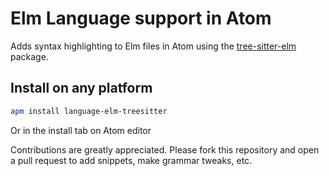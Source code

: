 # Elm Language support in Atom

Adds syntax highlighting to Elm files in Atom using the [tree-sitter-elm](https://github.com/Razzeee/tree-sitter-elm) package.

## Install on any platform
```sh
apm install language-elm-treesitter
```

Or in the install tab on Atom editor

Contributions are greatly appreciated. Please fork this repository and open a pull request to add snippets, make grammar tweaks, etc.
